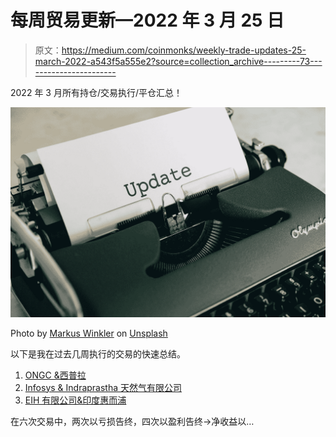 # 每周贸易更新—2022 年 3 月 25 日

> 原文：<https://medium.com/coinmonks/weekly-trade-updates-25-march-2022-a543f5a555e2?source=collection_archive---------73----------------------->

2022 年 3 月所有持仓/交易执行/平仓汇总！

![](img/a02259fee3c25ac7de9cb874de598520.png)

Photo by [Markus Winkler](https://unsplash.com/@markuswinkler?utm_source=medium&utm_medium=referral) on [Unsplash](https://unsplash.com?utm_source=medium&utm_medium=referral)

以下是我在过去几周执行的交易的快速总结。

1.  [ONGC &西普拉](/coinmonks/momentum-trading-trades-1-2-9cfbcc2342b9)
2.  [Infosys & Indraprastha 天然气有限公司](/coinmonks/momentum-trades-trades-3-4-igl-infy-8-march-2022-b010f8e97987)
3.  [EIH 有限公司&印度惠而浦](https://srirambalu.medium.com/momentum-trades-eih-ltd-whirlpool-bac2ed78f0b2)

在六次交易中，两次以亏损告终，四次以盈利告终→净收益以…